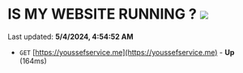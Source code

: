 # IS MY WEBSITE RUNNING ? [![](https://img.shields.io/static/v1?label=Sponsor&message=%E2%9D%A4&logo=GitHub&color=%23fe8e86)](https://github.com/sponsors/<username>)

Last updated: **5/4/2024, 4:54:52 AM**

- `GET` [https://youssefservice.me](https://youssefservice.me) - **Up** (164ms)
